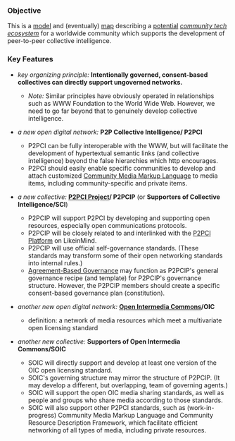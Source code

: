 ### Objective

This is a [model](https://github.com/gcassel/Modular-Organizing-Terminology/blob/master/terms/model.md) and (eventually) [map](https://github.com/gcassel/Modular-Organizing-Terminology/blob/master/terms/map.md) describing a [potential](https://github.com/gcassel/Modular-Organizing-Terminology/blob/master/terms/potential.md) *[community tech ecosystem](https://github.com/gcassel/Models/blob/master/Community%20Tech%20Ecosystem:%20generic%20template.md)* for a worldwide community which supports the development of peer-to-peer collective intelligence.    

### Key Features

* *key organizing principle:*  **Intentionally governed, consent-based collectives can directly support ungoverned networks.**
   * *Note:* Similar principles have obviously operated in relationships such as WWW Foundation to the World Wide Web. However, we need to go far beyond that to genuinely develop collective intelligence.
		
* *a new open digital network:* **P2P Collective Intelligence/ P2PCI**
   * P2PCI can be fully interoperable with the WWW, but will facilitate the development of hypertextual semantic links (and collective intelligence) beyond the false hierarchies which http encourages.
   * P2PCI should easily enable specific communities to develop and attach customized [Community Media Markup Language](https://github.com/gcassel/Models/blob/master/community-media-markup-language.md) to media items, including community-specific and private items.
   
* *a new collective:* **[P2PCI Project](https://github.com/P2PCI-project/P2PCI-Platform)/ P2PCIP** (or **Supporters of Collective Intelligence/SCI**)
   * P2PCIP will support P2PCI by developing and supporting open resources, especially open communications protocols. 
   * P2PCIP will be closely related to and interlinked with the [P2PCI Platform](http://confocal-manawatu.pbworks.com/w/page/106804227/P2P%20Collective%20Intelligence%20Platform) on LikeinMind.
   * P2PCIP will use official self-governance standards.  (These standards may transform some of their open networking standards into internal rules.)
   * [Agreement-Based Governance](https://docs.google.com/document/d/1c_xWEIay-2jyJ3Rqb6OgTxoZBJfjNW4d6w6ukXyeJk4/edit?usp=sharing) may function as P2PCIP's general governance recipe (and template) for P2PCIP's governance structure.  However, the P2PCIP members should create a specific consent-based governance plan (constitution).
   
* *another new open digital network:*  **[Open Intermedia Commons](https://docs.google.com/document/d/1RfXaOCg4VBZ2tcKu1tjBPIkabGruSLueH4T4g_8cWTs/edit?usp=sharing)/OIC**
   * definition: a network of media resources which meet a multivariate open licensing standard
   
* *another new collective:*  **Supporters of Open Intermedia Commons/SOIC**
   * SOIC will directly support and develop at least one version of the OIC open licensing standard.
   * SOIC's governing structure may mirror the structure of P2PCIP.  (It may develop a different, but overlapping, team of governing agents.)
   * SOIC will support the open OIC media sharing standards, as well as people and groups who share media according to those standards.
   * SOIC will also support other P2PCI standards, such as (work-in-progress) Community Media Markup Language and Community Resource Description Framework, which facilitate efficient networking of all types of media, including private resources.
